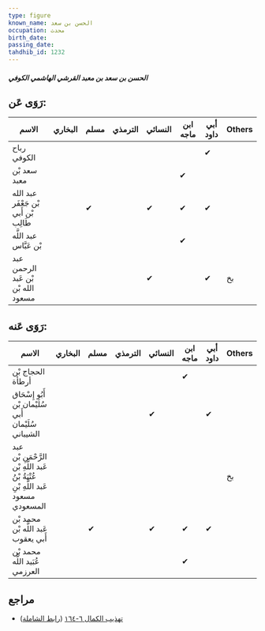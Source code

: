 ```yaml
---
type: figure
known_name: الحسن بن سعد
occupation: محدث
birth_date:
passing_date:
tahdhib_id: 1232
---
```

##### الحسن بن سعد بن معبد القرشي الهاشمي الكوفي

## رَوَى عَن:
| الاسم                                | البخاري | مسلم | الترمذي | النسائي | ابن ماجه | أبي داود | Others |
| ------------------------------------ | ------- | ---- | ------- | ------- | -------- | -------- | ------ |
| رباح الكوفي                          |         |      |         |         |          | ✔        |        |
| سعد بْن معبد                         |         |      |         |         | ✔        |          |        |
| عبد الله بْن جَعْفَر بْن أَبي طَالِب |         | ✔    |         | ✔       | ✔        | ✔        |        |
| عبد اللَّه بْن عَبَّاس               |         |      |         |         | ✔        |          |        |
| عبد الرحمن بْن عَبد الله بْن مسعود   |         |      |         | ✔       |          | ✔        | بخ     |
## رَوَى عَنه:
| الاسم                                                                               | البخاري | مسلم | الترمذي | النسائي | ابن ماجه | أبي داود | Others |
| ----------------------------------------------------------------------------------- | ------- | ---- | ------- | ------- | -------- | -------- | ------ |
| الحجاج بْن أرطأة                                                                    |         |      |         |         | ✔        |          |        |
| أَبُو إِسْحَاق سُلَيْمان بْن أَبي سُلَيْمان الشيباني                                |         |      |         | ✔       |          | ✔        |        |
| عبد الرَّحْمَنِ بْن عَبد اللَّهِ بْن عُتْبَةُ بْنُ عَبد اللَّهِ بْنِ مسعود المسعودي |         |      |         |         |          |          | بخ     |
| محمد بْن عَبد اللَّه بْن أَبي يعقوب                                                 |         | ✔    |         | ✔       | ✔        | ✔        |        |
| محمد بْن عُبَيد اللَّه العرزمي                                                      |         |      |         |         | ✔        |          |        |
## مراجع
- [تهذيب الكمال ٦-١٦٤](obsidian://open?vault=Tahdhib-al-Kamal&file=Figures/١٢٣٢-الحسن%20بن%20سعد%20بن%20معبد%20القرشي%20الهاشمي%20الكوفي) ([رابط الشاملة](https://shamela.ws/book/3722/2828))